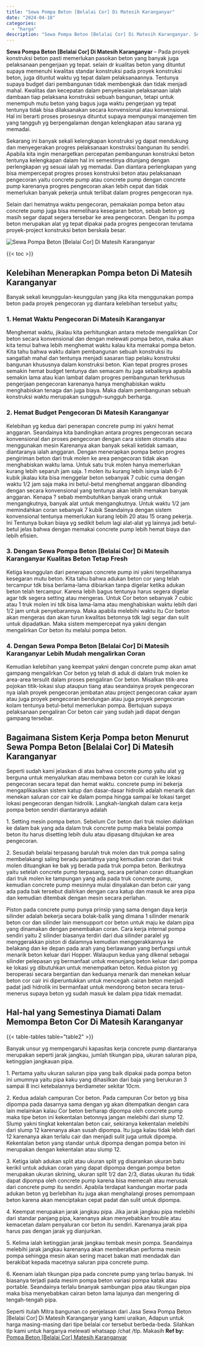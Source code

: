 ```yaml
---
title: "Sewa Pompa Beton [Belalai Cor] Di Matesih Karanganyar"
date: "2024-04-18"
categories: 
  - "harga"
description: "Sewa Pompa Beton [Belalai Cor] Di Matesih Karanganyar. Seperti itulah Mitra bangunan.co penjelasan dari Jasa Sewa Pompa Beton [Belalai Cor] Di Matesih Kara..."
---
```


**Sewa Pompa Beton \[Belalai Cor\] Di Matesih Karanganyar** – Pada proyek konstruksi beton pasti memerlukan pasokan beton yang banyak juga pelaksanaan pengerjaan yg tepat. selain dr kualitas beton yang dituntut supaya memenuhi kwalitas standar konstruksi pada proyek konstruksi beton, juga dituntut waktu yg tepat dalam pelaksanaannya. Tentunya supaya budget dari pembangunan tidak membengkak dan tidak menjadi mahal. Kwalitas dan kecepatan dalam penyelesaian pelaksanaan ialah dambaan tiap pelaksana konstruksi sebuah bangunan, tetapi untuk menempuh mutu beton yang bagus juga waktu pengerjaan yg tepat tentunya tidak bisa dilaksanakan secara konvensional atau konvensional. Hal ini berarti proses prosesnya dituntut supaya mempunyai manajemen tim yang tangguh yg berpengalaman dengan kelengkapan atau sarana yg memadai.

Sekarang ini banyak sekali kelengkapan konstruksi yg dapat mendukung dan menyegerakan progres pelaksanaan konstruksi bangunan itu sendiri. Apabila kita ingin menargetkan percepatan pembangunan konstruksi beton tentunya kelengkapan dalam hal ini semestinya ditunjang dengan perlengkapan yg sesuai ialah yg memadai. Dan diantara perlengkapan yang bisa mempercepat progres proses konstruksi beton atau pelaksanaan pengecoran yaitu concrete pump atau concrete pump dengan concrete pump karenanya progres pengecoran akan lebih cepat dan tidak memerlukan banyak pekerja untuk terlibat dalam progres pengecoran nya.

Selain dari hematnya waktu pengecoran, pemakaian pompa beton atau concrete pump juga bisa memelihara kesegaran beton, sebab beton yg masih segar dapat segera tersebar ke area pengecoran. Dengan itu pompa beton merupakan alat yg tepat dipakai pada progres pengecoran terutama proyek-project konstruksi beton berskala besar.

![Sewa Pompa Beton [Belalai Cor] Di Matesih Karanganyar](/images/sewa-concrete-pump-17.png)

{{< toc >}}

## Kelebihan Menerapkan Pompa beton Di Matesih Karanganyar

Banyak sekali keunggulan-keunggulan yang jika kita menggunakan pompa beton pada proyek pengecoran yg diantara kelebihan tersebut yaitu;

### 1\. Hemat Waktu Pengecoran Di Matesih Karanganyar

Menghemat waktu, jikalau kita perhitungkan antara metode mengalirkan Cor beton secara konvensional dan dengan melewati pompa beton, maka akan kita temui bahwa lebih menghemat waktu kalau kita memakai pompa beton. Kita tahu bahwa waktu dalam pembangunan sebuah konstruksi itu sangatlah mahal dan tentunya menjadi sasaran tiap pelaku konstruksi bangunan khususnya dalam konstruksi beton. Kian tepat progres proses semakin hemat budget tentunya dan semacam itu juga sebaliknya apabila semakin lama atau kian lambat dalam progres pembangunan terkhusus pengerjaan pengecoran karenanya hanya menghabiskan waktu menghabiskan tenaga dan juga biaya. Maka dalam pembangunan sebuah konstruksi waktu merupakan sungguh-sungguh berharga.

### 2\. Hemat Budget Pengecoran Di Matesih Karanganyar

Kelebihan yg kedua dari penerapan concrete pump ini yakni hemat anggaran. Seandainya kita bandingkan antara progres pengecoran secara konvensional dan proses pengecoran dengan cara sistem otomatis atau menggunakan mesin Karenanya akan banyak sekali ketidak samaan, diantaranya ialah anggaran. Dengan menerapkan pompa beton progres pengiriman beton dari truk molen ke area pengecoran tidak akan menghabiskan waktu lama. Untuk satu truk molen hanya memerlukan kurang lebih separuh jam saja. 1 molen itu kurang lebih isinya ialah 6-7 kubik jikalau kita bisa menggelar beton sebanyak 7 cubic cuma dengan waktu 1/2 jam saja maka ini betul-betul menghemat anggaran dibanding dengan secara konvensional yang tentunya akan lebih memakan banyak anggaran. Kenapa ? sebab membutuhkan banyak orang untuk mengangkutnya, banyak alat untuk mengangkutnya. Untuk waktu 1/2 jam memindahkan coran sebanyak 7 kubik Seandainya dengan sistem konvensional tentunya memerlukan kurang lebih 20 atau 15 orang pekerja. Ini Tentunya bukan biaya yg sedikit belum lagi alat-alat yg lainnya jadi betul-betul jelas bahwa dengan memakai concrete pump lebih hemat biaya dan lebih efisien.

### 3\. Dengan Sewa Pompa Beton \[Belalai Cor\] Di Matesih Karanganyar Kualitas Beton Tetap Fresh

Ketiga keunggulan dari penerapan concrete pump ini yakni terpeliharanya kesegaran mutu beton. Kita tahu bahwa adukan beton cor yang telah tercampur tdk bisa berlama-lama dibiarkan tanpa digelar ketika adukan beton telah tercampur. Karena lebih bagus tentunya harus segera digelar agar tdk segera setting atau mengeras. Untuk Cor beton sebanyak 7 cubic atau 1 truk molen ini tdk bisa lama-lama atau menghabiskan waktu lebih dari 1/2 jam untuk penyebarannya. Maka apabila melebihi waktu itu Cor beton akan mengeras dan akan turun kwalitas betonnya tdk lagi segar dan sulit untuk dipadatkan. Maka sistem mempercepat nya yakni dengan mengalirkan Cor beton itu melalui pompa beton.

### 4\. Dengan Sewa Pompa Beton \[Belalai Cor\] Di Matesih Karanganyar Lebih Mudah mengalirkan Coran

Kemudian kelebihan yang keempat yakni dengan concrete pump akan amat gampang mengalirkan Cor beton yg telah di aduk di dalam truk molen ke area-area tersulit dalam proses pengaliran Cor beton. Misalkan titik-area pojokan titik-lokasi slup ataupun tiang atau seandainya proyek pengecoran nya ialah proyek pengecoran jembatan atau project pengecoran cakar ayam atau juga proyek pengecoran bendungan atau juga proyek pengecoran kolam tentunya betul-betul memerlukan pompa. Bertujuan supaya pelaksanaan pengaliran Cor beton cair yang sudah jadi dapat dengan gampang tersebar.

## Bagaimana Sistem Kerja Pompa beton Menurut Sewa Pompa Beton \[Belalai Cor\] Di Matesih Karanganyar

Seperti sudah kami jelaskan di atas bahwa concrete pump yaitu alat yg berguna untuk menyalurkan atau membawa beton cor curah ke lokasi pengecoran secara tepat dan hemat waktu. concrete pump ini bekerja mengaplikasikan sistem katup dan dasar-dasar hidrolik adalah menarik dan menekan saluran cor cair ke dalam pompa hingga sampai ke lokasi target lokasi pengecoran dengan hidrolik. Langkah-langkah dalam cara kerja pompa beton sendiri diantaranya adalah

1\. Setting mesin pompa beton. Sebelum Cor beton dari truk molen dialirkan ke dalam bak yang ada dalam truk concrete pump maka belalai pompa beton itu harus disetting lebih dulu atau dipasang ditujukan ke area pengecoran.

2\. Sesudah belalai terpasang barulah truk molen dan truk pompa saling membelakangi saling beradu pantatnya yang kemudian coran dari truk molen dituangkan ke bak yg berada pada truk pompa beton. Berikutnya yaitu setelah concrete pump terpasang, secara perlahan coran dituangkan dari truk molen ke tampungan yang ada pada truk concrete pump, kemudian concrete pump mesinnya mulai dinyalakan dan beton cair yang ada pada bak tersebut dialirkan dengan cara katup dan masuk ke area pipa dan kemudian ditembak dengan mesin secara perlahan.

Piston pada concrete pump punya prinsip yang sama dengan daya kerja silinder adalah bekerja secara bolak-balik yang dimana 1 silinder menarik beton cor dan silinder lain mensupport cor beton untuk maju ke dalam pipa yang dinamakan dengan penembakan coran. Cara kerja internal pompa sendiri yaitu 2 silinder biasanya terdiri dari dua silinder paralel yg menggerakkan piston di dalamnya kemudian menggerakkannya ke belakang dan ke depan pada arah yang berlawanan yang berfungsi untuk menarik beton keluar dari Hopper. Walaupun kedua yang dikenal sebagai silinder pelepasan yg bermanfaat untuk menunjang beton keluar dari pompa ke lokasi yg dibutuhkan untuk menempatkan beton. Kedua piston yg beroperasi secara bergantian dan keduanya menarik dan menekan keluar beton cor cair ini diperuntukkan untuk mencegah cairan beton menjadi padat jadi hidrolik ini bermanfaat untuk mendorong beton secara terus-menerus supaya beton yg sudah masuk ke dalam pipa tidak memadat.

## Hal-hal yang Semestinya Diamati Dalam Memompa Beton Cor Di Matesih Karanganyar

{{< table-tables table="table2" >}}

Banyak unsur yg mempengaruhi kapasitas kerja concrete pump diantaranya merupakan seperti jarak jangkau, jumlah tikungan pipa, ukuran saluran pipa, ketinggian jangkauan pipa.

1\. Pertama yaitu ukuran saluran pipa yang baik dipakai pada pompa beton ini umumnya yaitu pipa kaku yang dihasilkan dari baja yang berukuran 3 sampai 8 inci ketebalannya berdiameter sekitar 10cm.

2\. Kedua adalah campuran Cor beton. Pada campuran Cor beton yg bisa dipompa pada dasarnya sama dengan yg akan ditempatkan dengan cara lain melainkan kalau Cor beton berharap dipompa oleh concrete pump maka tipe beton ini kekentalan betonnya jangan melebihi dari slump 12. Slump yakni tingkat kekentalan beton cair, sekiranya kekentalan melebihi dari slump 12 karenanya akan susah dipompa. Itu juga kalau tidak lebih dari 12 karenanya akan terlalu cair dan menjadi sulit juga untuk dipompa. Kekentalan beton yang standar untuk dipompa dengan pompa beton ini merupakan dengan kekentalan atau slump 12.

3\. Ketiga ialah adukan split atau ukuran split yg disarankan ukuran batu kerikil untuk adukan coran yang dapat dipompa dengan pompa beton merupakan ukuran skrining, ukuran split 1/2 dan 2/3, diatas ukuran itu tidak dapat dipompa oleh concrete pump karena bisa memecah atau merusak dari concrete pump itu sendiri. Apabila terdapat kandungan mortar pada adukan beton yg berlebihan itu juga akan menghalangi proses pemompaan beton karena akan menciptakan cepat padat dan sulit untuk dipompa.

4\. Keempat merupakan jarak jangkau pipa. Jika jarak jangkau pipa melebihi dari standar panjang pipa, karenanya akan menyebabkan trouble atau kemacetan dalam penyaluran cor beton itu sendiri. Karenanya jarak pipa harus pas dengan jarak yg dianjurkan.

5\. Kelima ialah ketinggian jarak jangkau tembak mesin pompa. Seandainya melebihi jarak jangkau karenanya akan memberatkan performa mesin pompa sehingga mesin akan sering macet bakan mati mendadak dan berakibat kepada macetnya saluran pipa concrete pump.

6\. Keenam ialah tikungan pipa pada concrete pump yang terlau banyak. Ini biasanya terjadi pada mesim pompa beton variasi pompa katak atau portable. Seandainya terlalu bnanyak sambungan pipa atau tikungan pipa maka bisa menyebabkan cairan beton lama lajunya dan mengering di tengah-tengah pipa.

Seperti itulah Mitra bangunan.co penjelasan dari Jasa Sewa Pompa Beton \[Belalai Cor\] Di Matesih Karanganyar yang kami uraikan, Adapun untuk harga masing-masing dari tipe belalai cor tersebut berbeda-beda. Silahkan tlp kami untuk harganya melewati whatsapp /chat /tlp. Makasih
**Ref by:** [Pompa Beton [Belalai Cor] Matesih Karanganyar](https://id.wikipedia.org/wiki/Pompa)
